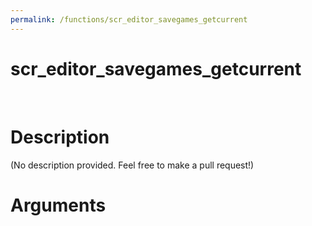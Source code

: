 ```yaml
---
permalink: /functions/scr_editor_savegames_getcurrent
---
```

# scr_editor_savegames_getcurrent  
&nbsp;  
# Description  
(No description provided. Feel free to make a pull request!) 
&nbsp;  
# Arguments



